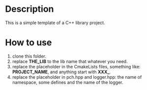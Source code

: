 ﻿# Description
This is a simple template of a C++ library project.
# How to use
1. clone this folder.
2. replace **THE_LIB** to the lib name that whatever you need.
3. replace the placeholder in the CmakeLists files, something like: **PROJECT_NAME**, and anything start with **XXX_**.
4. replace the placeholder in pch.hpp and logger.hpp: the name of namespace, some defines and the name of the logger.
